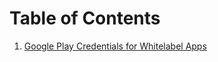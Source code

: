 # Table of Contents

1.  [Google Play Credentials for Whitelabel Apps](./GOOGLE-PLAY-CREDENTIALS.md)
